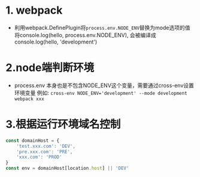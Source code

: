 # 1. webpack
* 利用webpack.DefinePlugin将```process.env.NODE_ENV```替换为mode选项的值
将console.log(hello, process.env.NODE_ENV), 会被编译成console.log(hello, 'development')

# 2.node端判断环境
* process.env 本身也是不包含NODE_ENV这个变量，需要通过cross-env设置环境变量
例如: ```cross-env NODE_ENV='development' --mode development webpack xxx```

# 3.根据运行环境域名控制
```js
const domainHost = {
    'test.xxx.com': 'DEV',
    'pre.xxx.com': 'PRE',
    'xxx.com': 'PROD'
}
const env = domainHost[location.host] || 'DEV'

```
